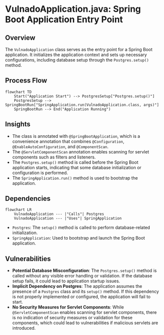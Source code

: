 # VulnadoApplication.java: Spring Boot Application Entry Point

## Overview
The `VulnadoApplication` class serves as the entry point for a Spring Boot application. It initializes the application context and sets up necessary configurations, including database setup through the `Postgres.setup()` method.

## Process Flow
```mermaid
flowchart TD
    Start("Application Start") --> PostgresSetup["Postgres.setup()"]
    PostgresSetup --> SpringBootRun["SpringApplication.run(VulnadoApplication.class, args)"]
    SpringBootRun --> End("Application Running")
```

## Insights
- The class is annotated with `@SpringBootApplication`, which is a convenience annotation that combines `@Configuration`, `@EnableAutoConfiguration`, and `@ComponentScan`.
- The `@ServletComponentScan` annotation enables scanning for servlet components such as filters and listeners.
- The `Postgres.setup()` method is called before the Spring Boot application starts, indicating that some database initialization or configuration is performed.
- The `SpringApplication.run()` method is used to bootstrap the application.

## Dependencies
```mermaid
flowchart LR
    VulnadoApplication --- |"Calls"| Postgres
    VulnadoApplication --- |"Uses"| SpringApplication
```

- `Postgres`: The `setup()` method is called to perform database-related initialization.
- `SpringApplication`: Used to bootstrap and launch the Spring Boot application.

## Vulnerabilities
- **Potential Database Misconfiguration**: The `Postgres.setup()` method is called without any visible error handling or validation. If the database setup fails, it could lead to application startup issues.
- **Implicit Dependency on Postgres**: The application assumes the presence of a `Postgres` class and its `setup()` method. If this dependency is not properly implemented or configured, the application will fail to start.
- **No Security Measures for Servlet Components**: While `@ServletComponentScan` enables scanning for servlet components, there is no indication of security measures or validation for these components, which could lead to vulnerabilities if malicious servlets are introduced.
